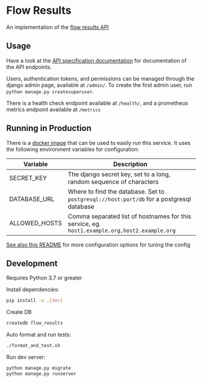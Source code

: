 # Flow Results

An implementation of the [flow results API](https://floip.gitbook.io/flow-results-specification/)

## Usage
Have a look at the [API specification documentation](https://floip.gitbook.io/flow-results-specification/api-specification) for documentation of the API endpoints.

Users, authentication tokens, and permissions can be managed through the django admin page, available at `/admin/`. To create the first admin user, run `python manage.py createsuperuser`.

There is a health check endpoint available at `/health/`, and a prometheus metrics endpoint available at `/metrics`

## Running in Production
There is a [docker image](https://hub.docker.com/r/praekeltfoundation/flow-results) that can be used to easily run this service. It uses the following environment variables for configuration:

| Variable      | Description |
| ----------    | ----------- |
| SECRET_KEY    | The django secret key, set to a long, random sequence of characters |
| DATABASE_URL  | Where to find the database. Set to `postgresql://host:port/db` for a postgresql database |
| ALLOWED_HOSTS | Comma separated list of hostnames for this service, eg. `host1.example.org,host2.example.org` |

[See also this README](https://github.com/praekeltfoundation/docker-django-bootstrap#configuring-gunicorn) for more configuration options for tuning the config

## Development
Requires Python 3.7 or greater

Install dependencies:
```bash
pip install -e .[dev]
```

Create DB
```bash
createdb flow_results
```

Auto format and run tests:
```bash
./format_and_test.sh
```

Run dev server:
```bash
python manage.py migrate
python manage.py runserver
```
